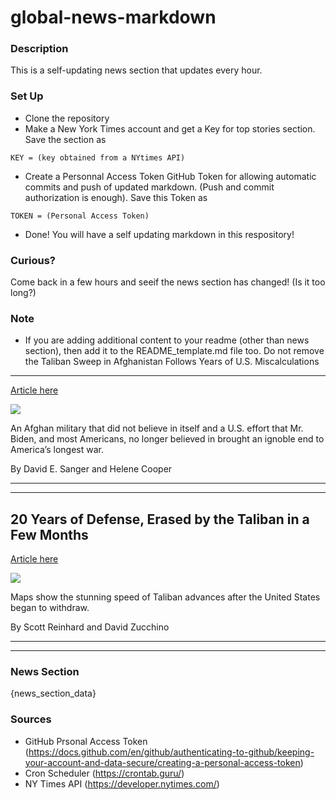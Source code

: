 # global-news-markdown

### Description 
This is a self-updating news section that updates every hour.

### Set Up 
* Clone the repository
* Make a New York Times account and get a Key for top stories section. Save the section as 
 ```
 KEY = (key obtained from a NYtimes API)
 ```
*  Create a Personnal Access Token GitHub Token for allowing automatic commits and push of updated markdown. (Push and commit authorization is enough). Save this Token as 
```
TOKEN = (Personal Access Token)
```
* Done! You will have a self updating markdown in this respository!

### Curious?
Come back in a few hours and seeif the news section has changed! (Is it too long?)

### Note
* If you are adding additional content to your readme (other than news section), then add it to the README_template.md file too. Do not remove the Taliban Sweep in Afghanistan Follows Years of U.S. Miscalculations
------------------------------------------------------------------

[Article here](https://www.nytimes.com/2021/08/14/us/afghanistan-biden.html)

[![](https://static01.nyt.com/images/2021/08/12/world/14dc-intel/merlin_106307455_5c1305db-0902-4660-b496-bd670fb5b326-superJumbo.jpg)](https://www.nytimes.com/2021/08/14/us/afghanistan-biden.html)

An Afghan military that did not believe in itself and a U.S. effort that Mr. Biden, and most Americans, no longer believed in brought an ignoble end to America’s longest war.

By David E. Sanger and Helene Cooper

* * *

* * *

20 Years of Defense, Erased by the Taliban in a Few Months
----------------------------------------------------------

[Article here](https://www.nytimes.com/interactive/2021/08/14/world/asia/afghanistan-maps-taliban.html)

[![](https://static01.nyt.com/images/2021/08/14/us/afghanistan-maps-taliban-promo-1628964568896/afghanistan-maps-taliban-promo-1628964568896-superJumbo-v2.jpg)](https://www.nytimes.com/interactive/2021/08/14/world/asia/afghanistan-maps-taliban.html)

Maps show the stunning speed of Taliban advances after the United States began to withdraw.

By Scott Reinhard and David Zucchino

* * *

* * *

### News Section 
{news_section_data}


### Sources 
* GitHub Prsonal Access Token (https://docs.github.com/en/github/authenticating-to-github/keeping-your-account-and-data-secure/creating-a-personal-access-token)
* Cron Scheduler (https://crontab.guru/)
* NY Times API (https://developer.nytimes.com/)
